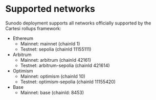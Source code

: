 # Supported networks

Sunodo deployment supports all networks officially supported by the Cartesi rollups framework:

-   Ethereum
    -   Mainnet: mainnet (chainId 1)
    -   Testnet: sepolia (chainId 11155111)
-   Arbitrum
    -   Mainnet: arbitrum (chainId 42161)
    -   Testnet: arbitrum-sepolia (chainId 421614)
-   Optimism
    -   Mainnet: optimism (chainId 10)
    -   Testnet: optimism-sepolia (chainId 11155420)
-   Base
    -   Mainnet: base (chainId: 8453)
